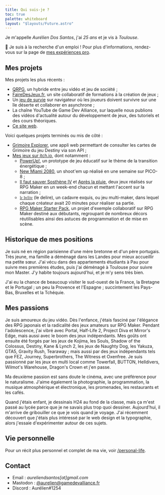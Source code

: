 ```yaml
---
title: Qui suis-je ?
toc: true
palette: whiteboard
layout: "$layouts/Future.astro"
---
```


Je m'appelle <em>Aurélien Dos Santos</em>, j'ai <em class="hover:text-[#4a8bf3]/80" title="Né le 22 janvier 1997 !"><span id="age">25</span> ans</em> et je vis à <em>Toulouse</em>.

👋 Je suis à la recherche d'un emploi ! Pour plus d'informations, rendez-vous sur la page de [mes expériences pro](/pro).

## Mes projets

Mes projets les plus récents :

- [QRPG](https://youtu.be/TE4jHjvZ1Nk?t=17), un hybride entre jeu vidéo et jeu de société ;
- [FaireDesJeux.fr](https://fairedesjeux.fr/), un site collaboratif de formations à la création de jeux ;
- Un [jeu de survie](https://survie.aureliendossantos.com/) sur navigateur où les joueurs doivent survivre sur une île déserte et collaborer en asynchrone ;
- La chaîne YouTube de Game Dev Alliance, sur laquelle nous publions des vidéos d'actualité autour du développement de jeux, des tutoriels et des cours théoriques.
- [Ce site web](/website).

Voici quelques projets terminés ou mis de côté :

- [Grimoire Explorer](https://grimoire.aureliendossantos.com), une appli web permettant de consulter les cartes de Grimoire du jeu Destiny via son API ;
- [Mes jeux sur itch.io](https://aureliendossantos.itch.io), dont notamment :
  - [PowerUp!](https://aureliendossantos.itch.io/powerup), un prototype de jeu éducatif sur le thème de la transition énergétique ;
  - [New Miami 2080](https://aureliendossantos.itch.io/new-miami-2080), un shoot'em up réalisé en une semaine sur PICO-8 ;
  - [Il faut sauver Sosthène IV](https://aureliendossantos.itch.io/sostheneiv) et [Après la pluie](https://aureliendossantos.itch.io/apreslapluie), deux jeux réalisés sur RPG Maker en un week-end chacun et mettant l'accent sur la narration ;
  - [𝔩𝔢 𝔡𝔢𝔩𝔦𝔯𝔢](https://gamedevalliance.itch.io/delire) (le delire), un cadavre exquis, ou jeu multi-maker, dans lequel chaque créateur avait 20 minutes pour réaliser sa partie.
  - [RPG Maker Starter Pack](https://gamedevalliance.itch.io/starterpack), un projet d'exemple collaboratif sur RPG Maker destiné aux débutants, regroupant de nombreux décors réutilisables ainsi des astuces de programmation et de mise en scène.

## Historique de mes positions

Je suis né en région parisienne d'une mère bretonne et d'un père portugais. Très jeune, ma famille a déménagé dans les Landes pour mieux accueillir ma petite sœur. J'ai vécu dans des appartements étudiants à Pau pour suivre mes premières études, puis j'ai déménagé à Toulouse pour suivre mon Master. J'y habite toujours aujourd'hui, et je m'y sens très bien.

J'ai eu la chance de beaucoup visiter le sud-ouest de la France, la Bretagne et le Portugal ; un peu la Provence et l'Espagne ; succintement les Pays-Bas, Bruxelles et la Tchéquie.

## Mes passions

Je suis amoureux du jeu vidéo. Dès l'enfance, j'étais fasciné par l'élégance des RPG japonais et la radicalité des jeux amateurs sur RPG Maker. Pendant l'adolescence, j'ai vibré avec Portal, Half-Life 2, Project Diva et Mirror's Edge, mais aussi avec le boom des jeux indépendants. Mes goûts ont ensuite été forgés par les jeux de Kojima, les Souls, Shadow of the Colossus, Destiny, Kane & Lynch 2, les jeux de Naughty Dog, les Yakuza, GTA5, Gravity Rush, Tearaway ; mais aussi par des jeux indépendants tels que FEZ, Journey, Superbrothers, The Witness et Oxenfree. Je suis passionné par les jeux en multi local comme Towerfall, BUTTON, Helldivers, Wilmot's Warehouse, Dragon's Crown et j'en passe.

Ma deuxième passion est sans doute le cinéma, avec une préférence pour le naturalisme. J'aime également la photographie, la programmation, la musique atmosphérique et électronique, les promenades, les restaurants et les cafés.

Quand j'étais enfant, je dessinais H24 au fond de la classe, mais ça m'est passé au lycée parce que je ne savais plus trop quoi dessiner. Aujourd'hui, il m'arrive de gribouiller ce que je vois quand je voyage. J'ai récemment découvert que j'étais plus intéressé par le web design et la typographie, alors j'essaie d'expérimenter autour de ces sujets.

## Vie personnelle

Pour un récit plus personnel et complet de ma vie, voir [/personal-life](/personal-life).

## Contact

- Email : <em>aureliendsantos[at]gmail.com</em>
- Mastodon : [@aurelien@gamedevalliance.fr](https://mastodon.gamedevalliance.fr/@aurelien)
- Discord : Aurélien#1254

<script>
	const yearInMs = 3.15576e+10; // Using a year of 365.25 days (because leap years)
	const age = Math.floor((new Date() - new Date("1997/01/22").getTime()) / yearInMs);
	document.getElementById("age").textContent = age;
</script>
